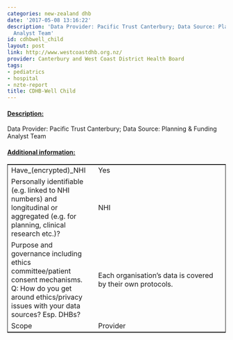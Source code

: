 ```yaml
---
categories: new-zealand dhb
date: '2017-05-08 13:16:22'
description: 'Data Provider: Pacific Trust Canterbury; Data Source: Planning & Funding
  Analyst Team'
id: cdhbwell_child
layout: post
link: http://www.westcoastdhb.org.nz/
provider: Canterbury and West Coast District Health Board
tags:
- pediatrics
- hospital
- nzte-report
title: CDHB-Well Child
---
```



 <h4> <u>Description:</u> </h4>
Data Provider: Pacific Trust Canterbury; Data Source: Planning & Funding Analyst Team
 <h4> <u>Additional information:</u> </h4>
 <table style="border: 1px solid">
 <tr> <td width="40%">Have_(encrypted)_NHI</td> <td>Yes</td> </tr>
 <tr> <td width="40%">Personally identifiable (e.g. linked to NHI numbers) and longitudinal or aggregated (e.g. for planning, clinical research etc.)?</td> <td>NHI</td> </tr>
 <tr> <td width="40%">Purpose and governance including ethics committee/patient consent mechanisms. Q: How do you get around ethics/privacy issues with your data sources? Esp. DHBs?</td> <td>Each organisation’s data is covered by their own protocols. </td> </tr>
 <tr> <td width="40%">Scope</td> <td>Provider</td> </tr>
 </table>